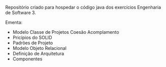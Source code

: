 Repositório criado para hospedar o código java dos exercícios Engenharia de Software 3.

Ementa: 
- Modelo Classe de Projetos
     Coesão
     Acomplamento
- Pricípios do SOLID
- Padrões de Projeto
- Modelo Objeto Relacional
- Definição de Arquitetura
- Componentes
